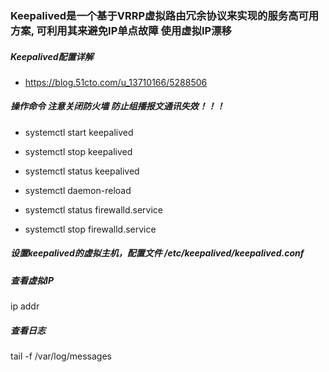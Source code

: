 ### Keepalived是一个基于VRRP虚拟路由冗余协议来实现的服务高可用方案, 可利用其来避免IP单点故障 使用虚拟IP漂移


#####  Keepalived配置详解

- https://blog.51cto.com/u_13710166/5288506

##### 操作命令 注意关闭防火墙 防止组播报文通讯失效！！！

- systemctl start keepalived

- systemctl stop keepalived

- systemctl status keepalived

- systemctl daemon-reload

- systemctl status firewalld.service
- systemctl stop firewalld.service

##### 设置keepalived的虚拟主机，配置文件 /etc/keepalived/keepalived.conf

##### 查看虚拟IP

ip addr

##### 查看日志

tail -f /var/log/messages